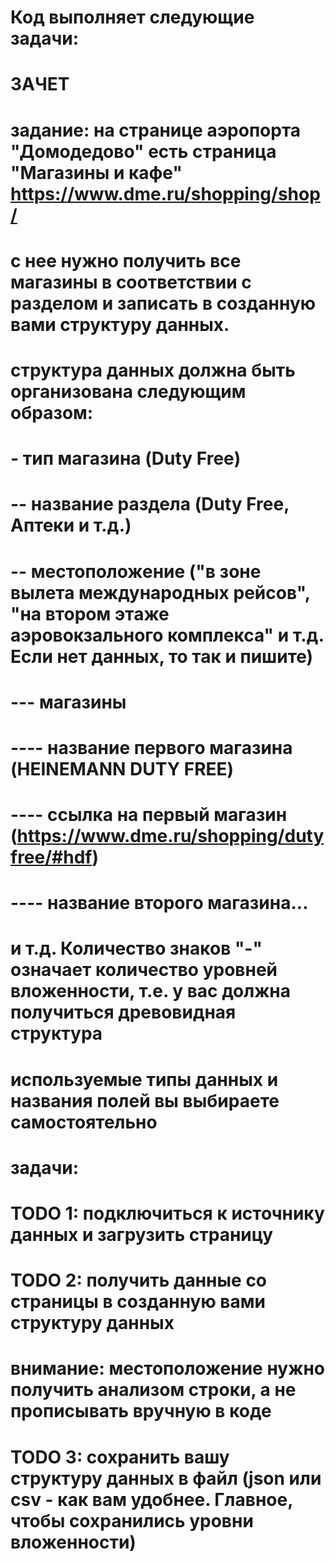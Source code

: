 # Код выполняет следующие задачи:
# ЗАЧЕТ
# задание: на странице аэропорта "Домодедово" есть страница "Магазины и кафе" https://www.dme.ru/shopping/shop/
# с нее нужно получить все магазины в соответствии с разделом и записать в созданную вами структуру данных.
# структура данных должна быть организована следующим образом:
# - тип магазина (Duty Free)
# -- название раздела (Duty Free, Аптеки и т.д.)
# -- местоположение ("в зоне вылета международных рейсов", "на втором этаже аэровокзального комплекса" и т.д. Если нет данных, то так и пишите)
# --- магазины
# ---- название первого магазина (HEINEMANN DUTY FREE)
# ---- ссылка на первый магазин (https://www.dme.ru/shopping/dutyfree/#hdf)
# ---- название второго магазина...
#  и т.д. Количество знаков "-" означает количество уровней вложенности, т.е. у вас должна получиться древовидная структура
# используемые типы данных и названия полей вы выбираете самостоятельно

# задачи:
# TODO 1: подключиться к источнику данных и загрузить страницу
# TODO 2: получить данные со страницы в созданную вами структуру данных
# внимание: местоположение нужно получить анализом строки, а не прописывать вручную в коде
# TODO 3: сохранить вашу структуру данных в файл (json или csv - как вам удобнее. Главное, чтобы сохранились уровни вложенности)
